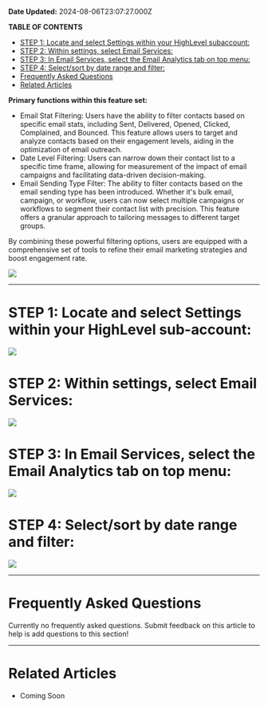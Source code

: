 **Date Updated:** 2024-08-06T23:07:27.000Z

**TABLE OF CONTENTS**

* [STEP 1: Locate and select Settings within your HighLevel subaccount:](#STEP-1%3A-Locate-and-select-Settings-within-your-HighLevel-subaccount%3A)
* [STEP 2: Within settings, select Email Services:](#STEP-2%3A-Within-settings,-select-Email-Services%3A)
* [STEP 3: In Email Services, select the Email Analytics tab on top menu:](#STEP-3%3A-In-Email-Services,-select-the-Email-Analytics-tab-on-top-menu%3A)
* [STEP 4: Select/sort by date range and filter:](#STEP-4%3A-Select/sort-by-date-range-and-filter%3A)
* [Frequently Asked Questions](#Frequently-Asked-Questions)
* [Related Articles](#Related-Articles)
  
  
**Primary functions within this feature set:**

  
* Email Stat Filtering: Users have the ability to filter contacts based on specific email stats, including Sent, Delivered, Opened, Clicked, Complained, and Bounced. This feature allows users to target and analyze contacts based on their engagement levels, aiding in the optimization of email outreach.
* Date Level Filtering: Users can narrow down their contact list to a specific time frame, allowing for measurement of the impact of email campaigns and facilitating data-driven decision-making.
* Email Sending Type Filter: The ability to filter contacts based on the email sending type has been introduced. Whether it's bulk email, campaign, or workflow, users can now select multiple campaigns or workflows to segment their contact list with precision. This feature offers a granular approach to tailoring messages to different target groups.
  
  
By combining these powerful filtering options, users are equipped with a comprehensive set of tools to refine their email marketing strategies and boost engagement rate.

  
![](https://s3.amazonaws.com/cdn.freshdesk.com/data/helpdesk/attachments/production/155029815644/original/JMQE468tDGyAm4wnp1uNNjGZEhchXmKlkw.jpg?1721831010)

---

  
# **STEP 1: Locate and select Settings within your HighLevel sub-account:**

  
![](https://s3.amazonaws.com/cdn.freshdesk.com/data/helpdesk/attachments/production/155030546918/original/jk8aPjuFPwvKaLMnINeh1ZdHzSApdjmiKQ.jpg?1722965163)

  
# **STEP 2: Within settings, select Email Services:**

  
![](https://s3.amazonaws.com/cdn.freshdesk.com/data/helpdesk/attachments/production/155030546933/original/CJi4uPj7hMR-cjmIpuMmkN9Tgrva8ECfNg.jpg?1722965195)

  
# **STEP 3: In Email Services, select the Email Analytics tab on top menu:**

  
![](https://s3.amazonaws.com/cdn.freshdesk.com/data/helpdesk/attachments/production/155030546956/original/livZKi35y4uT7v5_CqocGGgEcGRmZ1NphQ.jpg?1722965225)

  
# **STEP 4: Select/sort by date range and filter:**

  
![](https://s3.amazonaws.com/cdn.freshdesk.com/data/helpdesk/attachments/production/155030546977/original/X_xEmmzIB1ciS0bB8kJvtziNQztT4J6ySQ.jpg?1722965255)

---

  
# **Frequently Asked Questions**

Currently no frequently asked questions. Submit feedback on this article to help is add questions to this section!

---

# **Related Articles**

* [](https://help.gohighlevel.com/en/support/solutions/articles/155000002369)Coming Soon